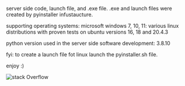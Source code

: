 server side code, launch file, and .exe file.
.exe and launch files were created by pyinstaller infustaucture.

supporting operating systems:
	microsoft windows 7, 10, 11:
	various linux distributions with proven tests on ubuntu versions 16, 18 and 20.4.3

python version used in the server side software development: 3.8.10

fyi: to create a launch file fot linux launch the pyinstaller.sh file.

 enjoy :)


![stack Overflow](https://clipart-best.com/img/mario/mario-clip-art-5.png)
